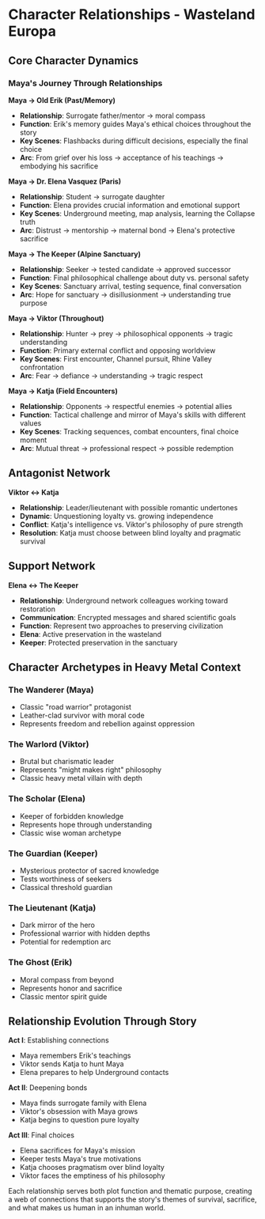 # Character Relationships - Wasteland Europa

## Core Character Dynamics

### Maya's Journey Through Relationships

**Maya → Old Erik (Past/Memory)**
- **Relationship**: Surrogate father/mentor → moral compass
- **Function**: Erik's memory guides Maya's ethical choices throughout the story
- **Key Scenes**: Flashbacks during difficult decisions, especially the final choice
- **Arc**: From grief over his loss → acceptance of his teachings → embodying his sacrifice

**Maya → Dr. Elena Vasquez (Paris)**
- **Relationship**: Student → surrogate daughter
- **Function**: Elena provides crucial information and emotional support
- **Key Scenes**: Underground meeting, map analysis, learning the Collapse truth
- **Arc**: Distrust → mentorship → maternal bond → Elena's protective sacrifice

**Maya → The Keeper (Alpine Sanctuary)**
- **Relationship**: Seeker → tested candidate → approved successor
- **Function**: Final philosophical challenge about duty vs. personal safety
- **Key Scenes**: Sanctuary arrival, testing sequence, final conversation
- **Arc**: Hope for sanctuary → disillusionment → understanding true purpose

**Maya → Viktor (Throughout)**
- **Relationship**: Hunter → prey → philosophical opponents → tragic understanding
- **Function**: Primary external conflict and opposing worldview
- **Key Scenes**: First encounter, Channel pursuit, Rhine Valley confrontation
- **Arc**: Fear → defiance → understanding → tragic respect

**Maya → Katja (Field Encounters)**
- **Relationship**: Opponents → respectful enemies → potential allies
- **Function**: Tactical challenge and mirror of Maya's skills with different values
- **Key Scenes**: Tracking sequences, combat encounters, final choice moment
- **Arc**: Mutual threat → professional respect → possible redemption

## Antagonist Network

**Viktor ↔ Katja**
- **Relationship**: Leader/lieutenant with possible romantic undertones
- **Dynamic**: Unquestioning loyalty vs. growing independence
- **Conflict**: Katja's intelligence vs. Viktor's philosophy of pure strength
- **Resolution**: Katja must choose between blind loyalty and pragmatic survival

## Support Network

**Elena ↔ The Keeper**
- **Relationship**: Underground network colleagues working toward restoration
- **Communication**: Encrypted messages and shared scientific goals
- **Function**: Represent two approaches to preserving civilization
- **Elena**: Active preservation in the wasteland
- **Keeper**: Protected preservation in the sanctuary

## Character Archetypes in Heavy Metal Context

### The Wanderer (Maya)
- Classic "road warrior" protagonist
- Leather-clad survivor with moral code
- Represents freedom and rebellion against oppression

### The Warlord (Viktor)
- Brutal but charismatic leader
- Represents "might makes right" philosophy
- Classic heavy metal villain with depth

### The Scholar (Elena)
- Keeper of forbidden knowledge
- Represents hope through understanding
- Classic wise woman archetype

### The Guardian (Keeper)
- Mysterious protector of sacred knowledge
- Tests worthiness of seekers
- Classical threshold guardian

### The Lieutenant (Katja)
- Dark mirror of the hero
- Professional warrior with hidden depths
- Potential for redemption arc

### The Ghost (Erik)
- Moral compass from beyond
- Represents honor and sacrifice
- Classic mentor spirit guide

## Relationship Evolution Through Story

**Act I**: Establishing connections
- Maya remembers Erik's teachings
- Viktor sends Katja to hunt Maya
- Elena prepares to help Underground contacts

**Act II**: Deepening bonds
- Maya finds surrogate family with Elena
- Viktor's obsession with Maya grows
- Katja begins to question pure loyalty

**Act III**: Final choices
- Elena sacrifices for Maya's mission
- Keeper tests Maya's true motivations
- Katja chooses pragmatism over blind loyalty
- Viktor faces the emptiness of his philosophy

Each relationship serves both plot function and thematic purpose, creating a web of connections that supports the story's themes of survival, sacrifice, and what makes us human in an inhuman world.
